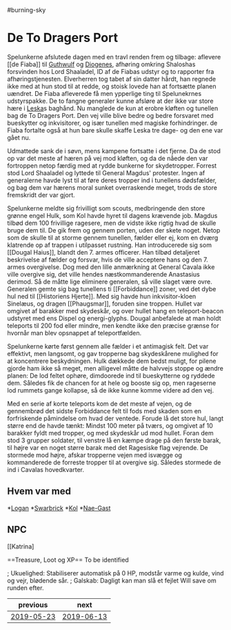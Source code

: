 #burning-sky

# De To Dragers Port 
Spelunkerne afslutede dagen med en travl renden frem og tilbage: aflevere [[de Fiaba]] til [Guthwulf](./Guthwulf.md) og [Diogenes](./Diogenes.md), afhøring omkring Shaloshas forsvinden hos Lord Shaaladel, ID af de Fiabas udstyr og to rapporter fra afhøringstjenesten. 
Elverherren tog tabet af sin datter hårdt, han regnede ikke med at hun stod til at redde, og stoisk lovede han at fortsætte planen uændret. De Fiaba afleverede få men ypperlige ting til Spelunekrnes udstyrspakke. De to fangne generaler kunne afsløre at der ikke var store hære i [Leska](./Leska.md)s baghånd. Nu manglede de kun at erobre kløften og tunellen bag de To Dragers Port. Den vej ville blive bedre og bedre forsvaret med bueskytter og inkvisitorer, og især tunellen med magiske forhindringer. de Fiaba fortalte også at hun bare skulle skaffe Leska tre dage- og den ene var gået nu.

Udmattede sank de i søvn, mens kampene fortsatte i det fjerne. Da de stod op var det meste af hæren på vej mod kløften, og da de nåede den var fortroppen netop færdig med at rydde bunkerne for skydetropper. Forrest stod Lord Shaaladel og lyttede til General Magdus' protester. Ingen af generalerne havde lyst til at føre deres tropper ind i tunellens dødsfælder, og bag dem var hærens moral sunket overraskende meget, trods de store fremskridt der var gjort.

Spelunkerne meldte sig frivilligt som scouts, medbringende den store grønne engel Hulk, som Kol havde hyret til dagens krævende job. Magdus tilbød dem 100 frivillige ragesere, men de vidste ikke rigtig hvad de skulle bruge dem til. De gik frem og gennem porten, uden der skete noget. Netop som de skulle til at storme gennem tunellen, fælder eller ej, kom en dværg klatrende op af trappen i utilpasset rustning. Han introducerede sig som [[Dougal Haius]], blandt den 7. armes officerer. Han tilbød detaljeret beskrivelse af fælder og forsvar, hvis de ville acceptere hans og den 7. armes overgivelse. Dog med den lille anmærkning at General Cavala ikke ville overgive sig, det ville hendes næstkommanderende Anastasius derimod. Så de måtte lige eliminere generalen, så ville slaget være ovre. Generalen gemte sig bag tunellens ti [[Forbiddance]] zoner, ved det dybe hul ned til [[Historiens Hjerte]]. Med sig havde hun inkvisitor-kloen Sinelæus, og dragen [[Phaugsmar]], foruden sine troppen. Hullet var omgivet af barakker med skydeskår, og over hullet hang en teleport-beacon udstyret med ens Dispel og energi-glyphs. Dougal anbefalede at man holdt teleports til 200 fod eller mindre, men kendte ikke den præcise grænse for hvornår man blev opsnappet af teleportfælden.

Spelunkerne kørte først gennem alle fælder i et antimagisk felt. Det var effektivt, men langsomt, og gav tropperne bag skydeskårene mulighed for at koncentrere beskydningen. Hulk dækkede dem bedst muligt, for pilene gjorde ham ikke så meget, men alligevel måtte de halvvejs stoppe og ændre planen: De lod feltet ophøre, dimdoorede ind til bueskytterne og ryddede dem. Således fik de chancen for at hele og booste sig op, men rageserne lod rummets gange kollapse, så de ikke kunne komme videre ad den vej.

Med en serie af korte teleports kom de det meste af vejen, og de gennembrød det sidste Forbiddance felt til fods med skaden som en forfriskende påmindelse om hvad der ventede. Forude lå det store hul, langt større end de havde tænkt: Mindst 100 meter på tværs, og omgivet af 10 barakker fyldt med tropper, og med skydeskår ud mod hullet. Foran dem stod 3 grupper soldater, til venstre lå en kæmpe drage på den første barak, til højre var en noget større barak med det Ragesiske flag vejrende. De stormede mod højre, afskar tropperne vejen med isvægge og kommanderede de forreste tropper til at overgive sig. Således stormede de ind i Cavalas hovedkvarter.  


## Hvem var med
*[Logan](./Logan.md)
*[Swarbrick](./Swarbrick%20Everwood.md)
*[Kol](./Kol%20Hakkavod.md)
*[Nae-Gast](./Nae-Gast%20Oldknist.md)


## NPC
[[Katrina]


==Treasure, Loot og XP==
To be identified



; Ukuelighed: Stabiliserer automatisk på 0 HP, modstår varme og kulde, vind og vejr, blødende sår.
; Galskab: Dagligt kan man slå et fejlet Will save om runden efter.

| previous | next |
| --- | --- |
| [2019-05-23](./2019-05-23.md) | [2019-06-13](./2019-06-13.md) |
